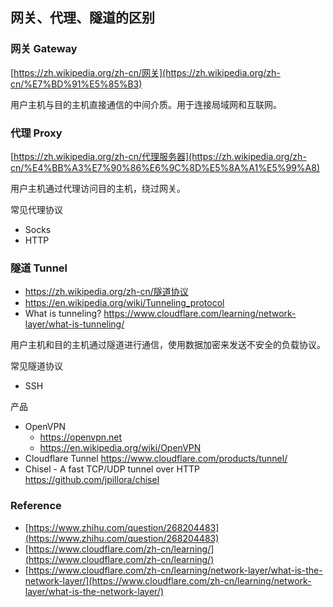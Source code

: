 ## 网关、代理、隧道的区别

### 网关 Gateway

[https://zh.wikipedia.org/zh-cn/网关](https://zh.wikipedia.org/zh-cn/%E7%BD%91%E5%85%B3)

用户主机与目的主机直接通信的中间介质。用于连接局域网和互联网。

### 代理 Proxy

[https://zh.wikipedia.org/zh-cn/代理服务器](https://zh.wikipedia.org/zh-cn/%E4%BB%A3%E7%90%86%E6%9C%8D%E5%8A%A1%E5%99%A8)

用户主机通过代理访问目的主机，绕过网关。

常见代理协议

- Socks
- HTTP

### 隧道 Tunnel
- https://zh.wikipedia.org/zh-cn/隧道协议
- https://en.wikipedia.org/wiki/Tunneling_protocol
- What is tunneling? https://www.cloudflare.com/learning/network-layer/what-is-tunneling/

用户主机和目的主机通过隧道进行通信，使用数据加密来发送不安全的负载协议。

常见隧道协议

- SSH

产品
- OpenVPN
  - https://openvpn.net
  - https://en.wikipedia.org/wiki/OpenVPN
- Cloudflare Tunnel https://www.cloudflare.com/products/tunnel/
- Chisel - A fast TCP/UDP tunnel over HTTP https://github.com/jpillora/chisel

### Reference

- [https://www.zhihu.com/question/268204483](https://www.zhihu.com/question/268204483)
- [https://www.cloudflare.com/zh-cn/learning/](https://www.cloudflare.com/zh-cn/learning/)
- [https://www.cloudflare.com/zh-cn/learning/network-layer/what-is-the-network-layer/](https://www.cloudflare.com/zh-cn/learning/network-layer/what-is-the-network-layer/)
